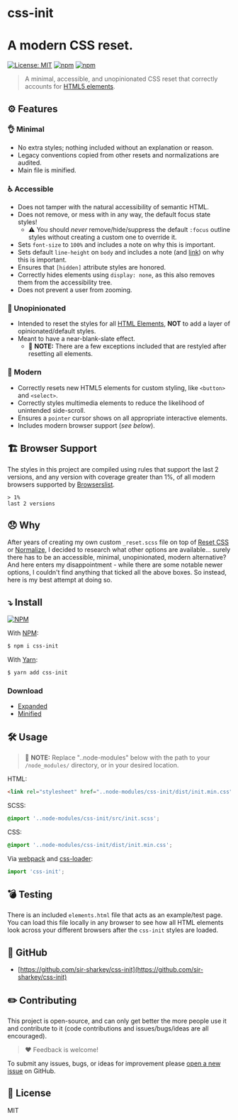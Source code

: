 # css-init

# A modern CSS reset.

[![License: MIT](https://img.shields.io/badge/License-MIT-blueviolet.svg)](https://opensource.org/licenses/MIT)
[![npm](https://img.shields.io/npm/v/css-init)](https://www.npmjs.com/package/css-init)
[![npm](https://img.shields.io/npm/dw/css-init)](https://www.npmjs.com/package/css-init)

> A minimal, accessible, and unopinionated CSS reset that correctly accounts for [HTML5 elements](https://developer.mozilla.org/en-US/docs/Web/HTML/Element).

## ⚙️ Features

### 👌 Minimal

- No extra styles; nothing included without an explanation or reason.
- Legacy conventions copied from other resets and normalizations are audited.
- Main file is minified.

### ♿️ Accessible

- Does not tamper with the natural accessibility of semantic HTML.
- Does not remove, or mess with in any way, the default focus state styles!
  - ⚠️ You should _never_ remove/hide/suppress the default `:focus` outline styles without creating a custom one to override it.
- Sets `font-size` to `100%` and includes a note on why this is important.
- Sets default `line-height` on `body` and includes a note (and [link](https://developer.mozilla.org/en-US/docs/Web/CSS/line-height#accessibility_concerns)) on why this is important.
- Ensures that `[hidden]` attribute styles are honored.
- Correctly hides elements using `display: none`, as this also removes them from the accessibility tree.
- Does not prevent a user from zooming.

### 🤫 Unopinionated

- Intended to reset the styles for all [HTML Elements](https://developer.mozilla.org/en-US/docs/Web/HTML/Element), **NOT** to add a layer of opinionated/default styles.
- Meant to have a near-blank-slate effect.
  - 📝 **NOTE:** There are a few exceptions included that are restyled after resetting all elements.

### 📱 Modern

- Correctly resets new HTML5 elements for custom styling, like `<button>` and `<select>`.
- Correctly styles multimedia elements to reduce the likelihood of unintended side-scroll.
- Ensures a `pointer` cursor shows on all appropriate interactive elements.
- Includes modern browser support (_see below_).

## 🏗 Browser Support

The styles in this project are compiled using rules that support the last 2 versions, and any version with coverage greater than 1%, of all modern browsers supported by [Browserslist](https://github.com/browserslist/browserslist).

```text
> 1%
last 2 versions
```

## 😞 Why

After years of creating my own custom `_reset.scss` file on top of [Reset CSS](https://meyerweb.com/eric/tools/css/reset/) or [Normalize](https://necolas.github.io/normalize.css/), I decided to research what other options are available... surely there has to be an accessible, minimal, unopinionated, modern alternative? And here enters my disappointment - while there are some notable newer options, I couldn't find anything that ticked all the above boxes. So instead, here is my best attempt at doing so.

## ⤵️ Install

[![NPM](https://nodei.co/npm/css-init.png?compact=true)](https://nodei.co/npm/css-init/)

With [NPM](http://npmjs.com):

```sh
$ npm i css-init
```

With [Yarn](https://yarnpkg.com):

```sh
$ yarn add css-init
```

### Download

- [Expanded](https://github.com/sir-sharkey/css-init/blob/main/dist/init.css)
- [Minified](https://github.com/sir-sharkey/css-init/blob/main/dist/init.min.css)

## 🛠 Usage

> 📝 **NOTE:** Replace "..node-modules" below with the path to your `/node_modules/` directory, or in your desired location.

HTML:

```html
<link rel="stylesheet" href="..node-modules/css-init/dist/init.min.css">
```

SCSS:

```scss
@import '..node-modules/css-init/src/init.scss';
```

CSS:

```css
@import '..node-modules/css-init/dist/init.min.css';
```

Via [webpack](https://webpack.js.org/) and [css-loader](https://github.com/webpack-contrib/css-loader):

```js
import 'css-init';
```

## 💣 Testing

There is an included `elements.html` file that acts as an example/test page. You can load this file locally in any browser to see how all HTML elements look across your different browsers after the `css-init` styles are loaded.

## 👥 GitHub

- [https://github.com/sir-sharkey/css-init](https://github.com/sir-sharkey/css-init)

## ✏️ Contributing

This project is open-source, and can only get better the more people use it and contribute to it (code contributions and issues/bugs/ideas are all encouraged).

> ❤️ Feedback is welcome!

To submit any issues, bugs, or ideas for improvement please [open a new issue](https://github.com/sir-sharkey/css-init/issues/new) on GitHub.

## 📄 License

MIT
